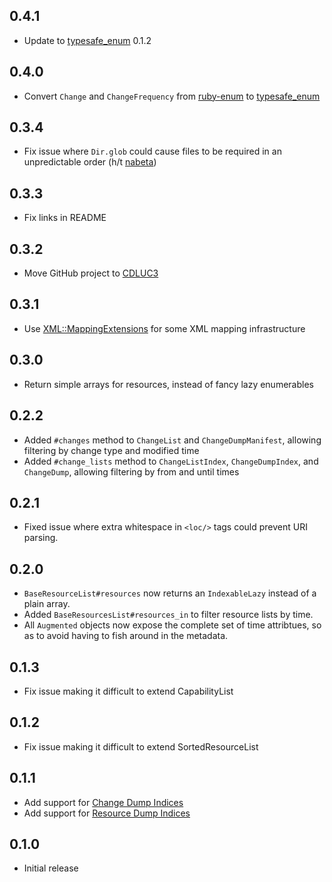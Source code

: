 ## 0.4.1

- Update to [typesafe_enum](https://github.com/dmolesUC3/typesafe_enum) 0.1.2

## 0.4.0

- Convert `Change` and `ChangeFrequency` from [ruby-enum](https://github.com/dblock/ruby-enum/) to
  [typesafe_enum](https://github.com/dmolesUC3/typesafe_enum)

## 0.3.4

- Fix issue where `Dir.glob` could cause files to be required in an unpredictable order (h/t [nabeta](https://github.com/CDLUC3/resync/pull/1))

## 0.3.3

- Fix links in README

## 0.3.2

- Move GitHub project to [CDLUC3](https://github.com/CDLUC3/)

## 0.3.1

- Use [XML::MappingExtensions](https://github.com/dmolesUC3/xml-mapping_extensions) for some XML mapping infrastructure

## 0.3.0

- Return simple arrays for resources, instead of fancy lazy enumerables

## 0.2.2

- Added `#changes` method to `ChangeList` and `ChangeDumpManifest`, allowing filtering by change type and modified time
- Added `#change_lists` method to `ChangeListIndex`, `ChangeDumpIndex`, and `ChangeDump`, allowing filtering by from and until times

## 0.2.1

- Fixed issue where extra whitespace in `<loc/>` tags could prevent URI parsing.

## 0.2.0

- `BaseResourceList#resources` now returns an `IndexableLazy` instead of a plain array.
- Added `BaseResourcesList#resources_in` to filter resource lists by time. 
- All `Augmented` objects now expose the complete set of time attribtues, so as to avoid having to fish around in the metadata.

## 0.1.3

- Fix issue making it difficult to extend CapabilityList

## 0.1.2

- Fix issue making it difficult to extend SortedResourceList

## 0.1.1

- Add support for [Change Dump Indices](http://www.openarchives.org/rs/1.0/resourcesync#ChangeDumpIndex)
- Add support for [Resource Dump Indices](http://www.openarchives.org/rs/1.0/resourcesync#ResourceDumpIndex)

## 0.1.0

- Initial release
